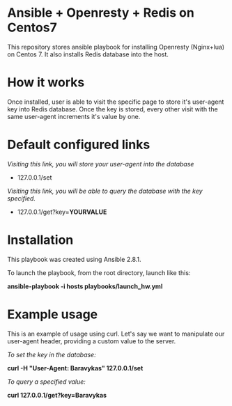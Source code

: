 # Ansible + Openresty + Redis on Centos7
This repository stores ansible playbook for installing Openresty (Nginx+lua) on Centos 7. 
It also installs Redis database into the host.

# How it works
Once installed, user is able to visit the specific page to store it's user-agent key into Redis database. Once the key is stored, every other visit with the same user-agent increments it's value by one.

# Default configured links

*Visiting this link, you will store your user-agent into the database*
- 127.0.0.1/set

*Visiting this link, you will be able to query the database with the key specified.*
- 127.0.0.1/get?key=**YOURVALUE**

# Installation

This playbook was created using Ansible 2.8.1.

To launch the playbook, from the root directory, launch like this:

**ansible-playbook -i hosts playbooks/launch_hw.yml**

# Example usage

This is an example of usage using curl. Let's say we want to manipulate our user-agent header, providing a custom value to the server.


*To set the key in the database:*

**curl -H "User-Agent: Baravykas" 127.0.0.1/set**

*To query a specified value:*

**curl 127.0.0.1/get?key=Baravykas**
